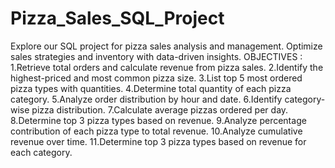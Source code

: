 # Pizza_Sales_SQL_Project
Explore our SQL project for pizza sales analysis and management. Optimize sales strategies and inventory with data-driven insights.
OBJECTIVES :
1.Retrieve total orders and calculate revenue from pizza sales.
2.Identify the highest-priced and most common pizza size.
3.List top 5 most ordered pizza types with quantities.
4.Determine total quantity of each pizza category.
5.Analyze order distribution by hour and date.
6.Identify category-wise pizza distribution.
7.Calculate average pizzas ordered per day.
8.Determine top 3 pizza types based on revenue.
9.Analyze percentage contribution of each pizza type to total revenue.
10.Analyze cumulative revenue over time.
11.Determine top 3 pizza types based on revenue for each category.

